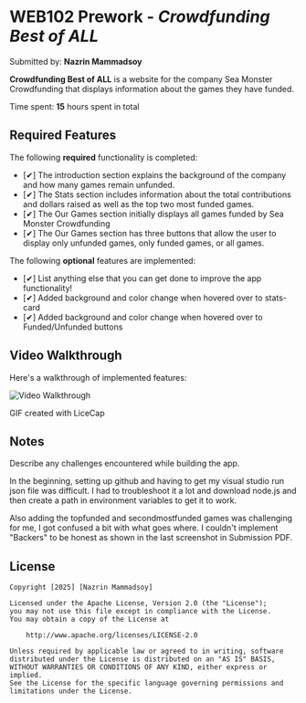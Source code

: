 # WEB102 Prework - *Crowdfunding Best of ALL*

Submitted by: **Nazrin Mammadsoy**

**Crowdfunding Best of ALL** is a website for the company Sea Monster Crowdfunding that displays information about the games they have funded.

Time spent: **15** hours spent in total

## Required Features

The following **required** functionality is completed:

* [✔] The introduction section explains the background of the company and how many games remain unfunded.
* [✔] The Stats section includes information about the total contributions and dollars raised as well as the top two most funded games.
* [✔] The Our Games section initially displays all games funded by Sea Monster Crowdfunding
* [✔] The Our Games section has three buttons that allow the user to display only unfunded games, only funded games, or all games.

The following **optional** features are implemented:

* [✔] List anything else that you can get done to improve the app functionality!
* [✔] Added background and color change when hovered over to stats-card 
* [✔] Added background and color change when hovered over to Funded/Unfunded buttons

## Video Walkthrough

Here's a walkthrough of implemented features:

<img src='walkthrough_seaworthy.gif' title='Video Walkthrough' width='' alt='Video Walkthrough' />

<!-- Replace this with whatever GIF tool you used! -->
GIF created with LiceCap

<!-- Recommended tools:
[Kap](https://getkap.co/) for macOS
[ScreenToGif](https://www.screentogif.com/) for Windows
[peek](https://github.com/phw/peek) for Linux. -->

## Notes

Describe any challenges encountered while building the app.

In the beginning, setting up github and having to get my visual studio run json file was difficult. I had to troubleshoot it a lot and download node.js and then create a path in environment variables to get it to work. 

Also adding the topfunded and secondmostfunded games was challenging for me, I got confused a bit with what goes where. I couldn't implement "Backers" to be honest as shown in the last screenshot in Submission PDF. 

## License

    Copyright [2025] [Nazrin Mammadsoy]

    Licensed under the Apache License, Version 2.0 (the "License");
    you may not use this file except in compliance with the License.
    You may obtain a copy of the License at

        http://www.apache.org/licenses/LICENSE-2.0

    Unless required by applicable law or agreed to in writing, software
    distributed under the License is distributed on an "AS IS" BASIS,
    WITHOUT WARRANTIES OR CONDITIONS OF ANY KIND, either express or implied.
    See the License for the specific language governing permissions and
    limitations under the License.
